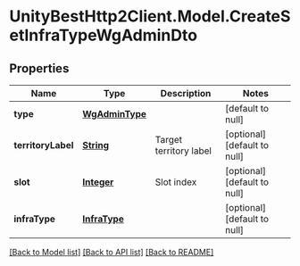 # UnityBestHttp2Client.Model.CreateSetInfraTypeWgAdminDto
## Properties

Name | Type | Description | Notes
------------ | ------------- | ------------- | -------------
**type** | [**WgAdminType**](WgAdminType.md) |  | [default to null]
**territoryLabel** | [**String**](string.md) | Target territory label | [optional] [default to null]
**slot** | [**Integer**](integer.md) | Slot index | [optional] [default to null]
**infraType** | [**InfraType**](InfraType.md) |  | [optional] [default to null]

[[Back to Model list]](../README.md#documentation-for-models) [[Back to API list]](../README.md#documentation-for-api-endpoints) [[Back to README]](../README.md)


